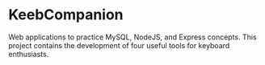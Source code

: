# KeebCompanion

Web applications to practice MySQL, NodeJS, and Express concepts. This project contains the development of four useful tools for keyboard enthusiasts.
